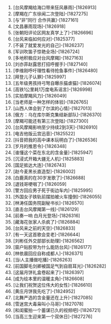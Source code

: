 
1. [台风摩羯给海口带来狂风暴雨]-[1826913]
1. [摩羯在广东徐闻二次登陆]-[1827275]
1. [与“非”同行 合作共赢]-[1827161]
1. [文昌暴雨现场]-[1826918]
1. [张朝阳评论区网友真学上了]-[1826696]
1. [台风来临如何应对]-[1825377]
1. [不装了就爱发光的自己]-[1826237]
1. [军训吹笛子惊艳全场]-[1826724]
1. [多地积极应对台风摩羯]-[1827163]
1. [刘亦菲赵露思打招呼握手]-[1827140]
1. [李维刚呼吁理性看待抢鱼事件]-[1826480]
1. [拜登儿子认罪]-[1825997]
1. [五年级男孩持弓弩自曝杀猫虐猫]-[1826074]
1. [高铁1公里耗1万度电系谣言]-[1826998]
1. [实拍摩羯风力]-[1826049]
1. [当老师是一种怎样的体验]-[1826765]
1. [山西人体会到了尔滨的心情]-[1827013]
1. [俄方：乌在库尔斯克集结新部队]-[1826370]
1. [摩羯可能还有第三次登陆]-[1827300]
1. [台风摩羯影响至少持续2到3天]-[1826910]
1. [电吉他版云宫迅音]-[1825522]
1. [抖音把我的高中课本玩明白了]-[1826536]
1. [岁月的推恩令]-[1826348]
1. [谁懂这个菜在东北的含金量]-[1825947]
1. [沉浸式开箱大疆无人机]-[1825883]
1. [国足抵达大连]-[1826743]
1. [赵今麦黑长直造型]-[1826002]
1. [白鹿真的在30岁发歌了]-[1826688]
1. [退钱哥哽咽了]-[1826059]
1. [警方回应男子死于街边车内]-[1825995]
1. [外国女子铁轨前摆拍被火车撞倒]-[1826055]
1. [林涛任国务院副秘书长]-[1826570]
1. [直击台风摩羯第一线]-[1826129]
1. [前奏一响 白月光登场]-[1826316]
1. [藏海花张家人杀疯了]-[1826884]
1. [台风来之前的天空]-[1826833]
1. [有一天这首歌会变老]-[1826644]
1. [刘彬任外交部部长助理]-[1826562]
1. [窗户贴胶带为什么能防台风]-[1826177]
1. [林依晨回应自称成都人]-[1826371]
1. [当i人主播做吃播]-[1826263]
1. [前国脚毛剑卿被国足气到自扇耳光]-[1826282]
1. [这届月饼礼盒卷起来了]-[1826397]
1. [成为绘本里的温暖主角]-[1826608]
1. [让我们祝贺这位伟大的女性]-[1826610]
1. [黄庄月饼我先吃了]-[1824952]
1. [北舞严选的含金量还在上升]-[1827085]
1. [雪迷宫大毒枭叫小马哥]-[1827078]
1. [和闺蜜拍一个蓄谋已久的视频吧]-[1826721]
1. [当高三生迎来第一个双休日]-[1827276]